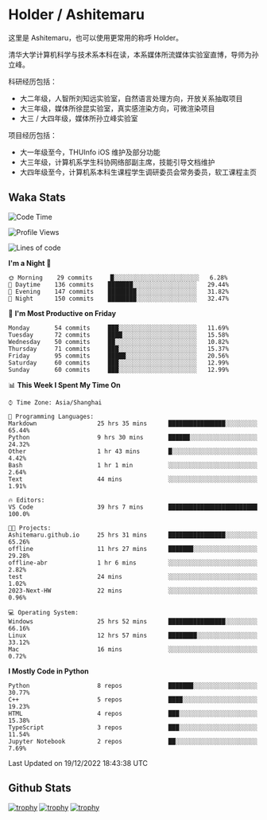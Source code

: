 # Holder / Ashitemaru

这里是 Ashitemaru，也可以使用更常用的称呼 Holder。

清华大学计算机科学与技术系本科在读，本系媒体所流媒体实验室直博，导师为孙立峰。

科研经历包括：

- 大二年级，人智所刘知远实验室，自然语言处理方向，开放关系抽取项目
- 大三年级，媒体所徐昆实验室，真实感渲染方向，可微渲染项目
- 大三 / 大四年级，媒体所孙立峰实验室

项目经历包括：

- 大一年级至今，THUInfo iOS 维护及部分功能
- 大三年级，计算机系学生科协网络部副主席，技能引导文档维护
- 大四年级至今，计算机系本科生课程学生调研委员会常务委员，软工课程主页

## Waka Stats

<!--START_SECTION:waka-->
![Code Time](http://img.shields.io/badge/Code%20Time-341%20hrs%203%20mins-blue)

![Profile Views](http://img.shields.io/badge/Profile%20Views-0-blue)

![Lines of code](https://img.shields.io/badge/From%20Hello%20World%20I%27ve%20Written-328%20Thousand%20lines%20of%20code-blue)

**I'm a Night 🦉** 

```text
🌞 Morning    29 commits     █░░░░░░░░░░░░░░░░░░░░░░░░   6.28% 
🌆 Daytime    136 commits    ███████░░░░░░░░░░░░░░░░░░   29.44% 
🌃 Evening    147 commits    ████████░░░░░░░░░░░░░░░░░   31.82% 
🌙 Night      150 commits    ████████░░░░░░░░░░░░░░░░░   32.47%

```
📅 **I'm Most Productive on Friday** 

```text
Monday       54 commits     ███░░░░░░░░░░░░░░░░░░░░░░   11.69% 
Tuesday      72 commits     ████░░░░░░░░░░░░░░░░░░░░░   15.58% 
Wednesday    50 commits     ██░░░░░░░░░░░░░░░░░░░░░░░   10.82% 
Thursday     71 commits     ███░░░░░░░░░░░░░░░░░░░░░░   15.37% 
Friday       95 commits     █████░░░░░░░░░░░░░░░░░░░░   20.56% 
Saturday     60 commits     ███░░░░░░░░░░░░░░░░░░░░░░   12.99% 
Sunday       60 commits     ███░░░░░░░░░░░░░░░░░░░░░░   12.99%

```


📊 **This Week I Spent My Time On** 

```text
⌚︎ Time Zone: Asia/Shanghai

💬 Programming Languages: 
Markdown                 25 hrs 35 mins      ████████████████░░░░░░░░░   65.44% 
Python                   9 hrs 30 mins       ██████░░░░░░░░░░░░░░░░░░░   24.32% 
Other                    1 hr 43 mins        █░░░░░░░░░░░░░░░░░░░░░░░░   4.42% 
Bash                     1 hr 1 min          ░░░░░░░░░░░░░░░░░░░░░░░░░   2.64% 
Text                     44 mins             ░░░░░░░░░░░░░░░░░░░░░░░░░   1.91%

🔥 Editors: 
VS Code                  39 hrs 7 mins       █████████████████████████   100.0%

🐱‍💻 Projects: 
Ashitemaru.github.io     25 hrs 31 mins      ████████████████░░░░░░░░░   65.26% 
offline                  11 hrs 27 mins      ███████░░░░░░░░░░░░░░░░░░   29.28% 
offline-abr              1 hr 6 mins         ░░░░░░░░░░░░░░░░░░░░░░░░░   2.82% 
test                     24 mins             ░░░░░░░░░░░░░░░░░░░░░░░░░   1.02% 
2023-Next-HW             22 mins             ░░░░░░░░░░░░░░░░░░░░░░░░░   0.96%

💻 Operating System: 
Windows                  25 hrs 52 mins      ████████████████░░░░░░░░░   66.16% 
Linux                    12 hrs 57 mins      ████████░░░░░░░░░░░░░░░░░   33.12% 
Mac                      16 mins             ░░░░░░░░░░░░░░░░░░░░░░░░░   0.72%

```

**I Mostly Code in Python** 

```text
Python                   8 repos             ███████░░░░░░░░░░░░░░░░░░   30.77% 
C++                      5 repos             ████░░░░░░░░░░░░░░░░░░░░░   19.23% 
HTML                     4 repos             ███░░░░░░░░░░░░░░░░░░░░░░   15.38% 
TypeScript               3 repos             ███░░░░░░░░░░░░░░░░░░░░░░   11.54% 
Jupyter Notebook         2 repos             ██░░░░░░░░░░░░░░░░░░░░░░░   7.69%

```



 Last Updated on 19/12/2022 18:43:38 UTC
<!--END_SECTION:waka-->

## Github Stats

[![trophy](https://github-profile-trophy.vercel.app/?username=Ashitemaru&column=7)](https://github.com/Ashitemaru)
[![trophy](https://github-readme-stats.vercel.app/api?username=Ashitemaru&show_icons=true&include_all_commits=true)](https://github.com/Ashitemaru)
[![trophy](https://github-readme-stats.vercel.app/api/top-langs/?username=Ashitemaru&layout=compact)](https://github.com/Ashitemaru)

<!--
**Ashitemaru/Ashitemaru** is a ✨ _special_ ✨ repository because its `README.md` (this file) appears on your GitHub profile.

Here are some ideas to get you started:

- 🔭 I’m currently working on ...
- 🌱 I’m currently learning ...
- 👯 I’m looking to collaborate on ...
- 🤔 I’m looking for help with ...
- 💬 Ask me about ...
- 📫 How to reach me: ...
- 😄 Pronouns: ...
- ⚡ Fun fact: ...
-->
